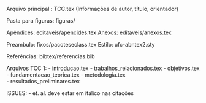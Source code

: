 Arquivo principal : TCC.tex (Informações de autor, título, orientador)

Pasta para figuras: figuras/

Apêndices: editaveis/apencides.tex
Anexos: editaveis/anexos.tex

Preambulo: fixos/pacoteseclass.tex
Estilo: ufc-abntex2.sty

Referências: bibtex/referencias.bib

Arquivos TCC 1: 
	- introducao.tex
	- trabalhos_relacionados.tex
	- objetivos.tex
	- fundamentacao_teorica.tex
	- metodologia.tex	
	- resultados_preliminares.tex

ISSUES: 
	- et. al. deve estar em itálico nas citações

